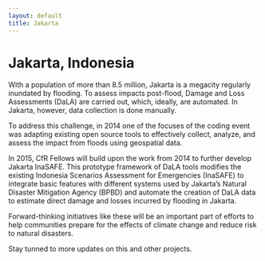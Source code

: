 ```yaml
---
layout: default
title: Jakarta
---
```


Jakarta, Indonesia
==================

With a population of more than 8.5 million, Jakarta is a megacity regularly inundated by flooding. To assess impacts post-flood, Damage and Loss Assessments (DaLA) are carried out, which, ideally, are automated. In Jakarta, however, data collection is done manually.

To address this challenge, in 2014 one of the focuses of the coding event was adapting existing open source tools to effectively collect, analyze, and assess the impact from floods using geospatial data.

In 2015, CfR Fellows will build upon the work from 2014 to further develop Jakarta InaSAFE. This prototype framework of DaLA tools modifies the existing Indonesia Scenarios Assessment for Emergencies (InaSAFE) to integrate basic features with different systems used by Jakarta’s Natural Disaster Mitigation Agency (BPBD) and automate the creation of DaLA data to estimate direct damage and losses incurred by flooding in Jakarta. 

Forward-thinking initiatives like these will be an important part of efforts to help communities prepare for the effects of climate change and reduce risk to natural disasters. 

Stay tunned to more updates on this and other projects. 

